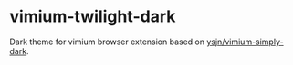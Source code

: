 # vimium-twilight-dark

Dark theme for vimium browser extension based on [ysjn/vimium-simply-dark](https://github.com/ysjn/vimium-simply-dark).
